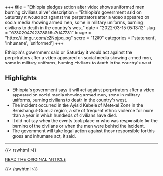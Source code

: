 +++
title = "Ethiopia pledges action after video shows uniformed men burning civilians alive"
description = "Ethiopia's government said on Saturday it would act against the perpetrators after a video appeared on social media showing armed men, some in military uniforms, burning civilians to death in the country's west."
date = "2022-03-15 05:13:12"
slug = "6230204702378569c7d47731"
image = "https://i.imgur.com/c2Npjpq.jpg"
score = "1289"
categories = ['statement', 'inhumane', 'uniformed']
+++

Ethiopia's government said on Saturday it would act against the perpetrators after a video appeared on social media showing armed men, some in military uniforms, burning civilians to death in the country's west.

## Highlights

- Ethiopia's government says it will act against perpetrators after a video appeared on social media showing armed men, some in military uniforms, burning civilians to death in the country's west.
- The incident occurred in the Ayisid Kebele of Metekel Zone in the Benishangul-Gumuz region, a site of frequent ethnic violence for more than a year in which hundreds of civilians have died.
- It did not say when the events took place or who was responsible for the burning of the civilians or when the men were behind the incident.
- The government will take legal action against those responsible for this gross and inhumane act, it said.

---

{{< rawhtml >}}
  <p class="article-category">
    <a target="_blank" href="https://www.cnn.com/2022/03/14/africa/civilians-burned-alive-ethiopia-intl/index.html">READ THE ORIGINAL ARTICLE</a>
  </p>
{{< /rawhtml >}}
